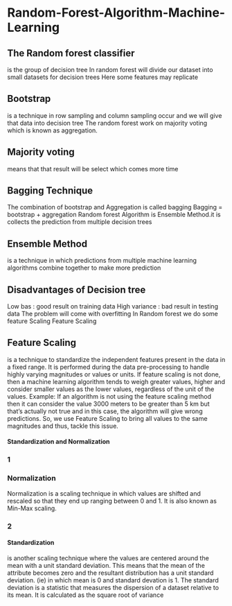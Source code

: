 # Random-Forest-Algorithm-Machine-Learning

## The Random forest classifier 
is the group of decision tree 
In random forest will divide our dataset into small datasets for decision trees 
Here some features may replicate
## Bootstrap 
is a technique in row sampling and column sampling occur and we will give that data into decision tree 
The random forest work on majority voting which is known as aggregation.
## Majority voting
means that that result will be select which comes more time 
## Bagging Technique 
The combination of bootstrap and Aggregation is called bagging 
Bagging = bootstrap + aggregation
Random forest Algorithm is Ensemble Method.it is collects the prediction from multiple decision trees
## Ensemble Method 
is a technique in which predictions from multiple machine learning algorithms combine together to make more prediction 
## Disadvantages of Decision tree 
Low bas  : good result on training data
High variance : bad result in testing data 
The problem will come with overfitting 
In Random forest we do some feature Scaling 
Feature Scaling
## Feature Scaling
is a technique to standardize the independent features present in the data in a fixed range. It is performed during the data pre-processing to handle highly varying magnitudes or values or units. If feature scaling is not done, then a machine learning algorithm tends to weigh greater values, higher and consider smaller values as the lower values, regardless of the unit of the values.
Example: If an algorithm is not using the feature scaling method then it can consider the value 3000 meters to be greater than 5 km but that’s actually not true and in this case, the algorithm will give wrong predictions. So, we use Feature Scaling to bring all values to the same magnitudes and thus, tackle this issue.

#### Standardization and Normalization
### 1
### Normalization  
Normalization is a scaling technique in which values are shifted and rescaled so that they end up ranging between 0 and 1. It is also known as Min-Max scaling.
### 2
#### Standardization 
is another scaling technique where the values are centered around the mean with a unit standard deviation. This means that the mean of the attribute becomes zero and the resultant distribution has a unit standard deviation. (ie) in which mean is 0 and standard devation is 1.
The standard deviation is a statistic that measures the dispersion of a dataset relative to its mean. It is calculated as the square root of variance 
